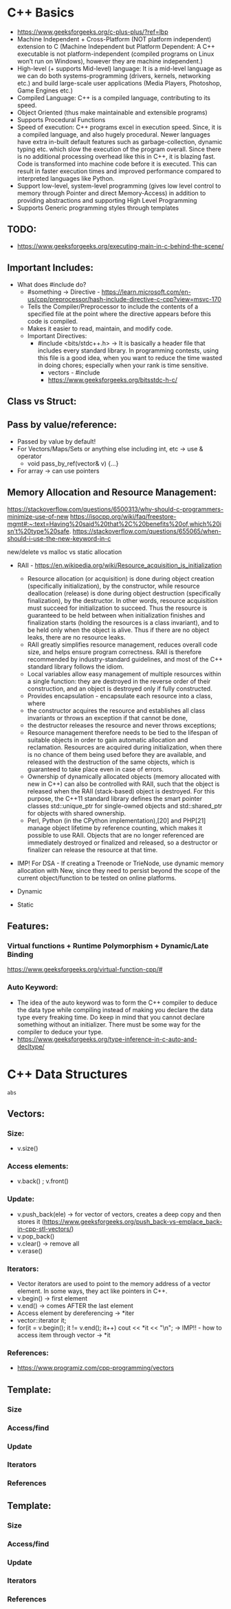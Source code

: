 # C++ Basics
- https://www.geeksforgeeks.org/c-plus-plus/?ref=lbp
- Machine Independent + Cross-Platform (NOT platform independent) extension to C (Machine Independent but Platform Dependent: A C++ executable is not platform-independent (compiled programs on Linux won’t run on Windows), however they are machine independent.)
- High-level (+ supports Mid-level) language: It is a mid-level language as we can do both systems-programming (drivers, kernels, networking etc.) and build large-scale user applications (Media Players, Photoshop, Game Engines etc.)
- Compiled Language: C++ is a compiled language, contributing to its speed.
- Object Oriented (thus make maintainable and extensible programs)
- Supports Procedural Functions
- Speed of execution: C++ programs excel in execution speed. Since, it is a compiled language, and also hugely procedural. Newer languages have extra in-built default features such as garbage-collection, dynamic typing etc. which slow the execution of the program overall. Since there is no additional processing overhead like this in C++, it is blazing fast. Code is transformed into machine code before it is executed. This can result in faster execution times and improved performance compared to interpreted languages like Python.
- Support low-level, system-level programming (gives low level control to memory through Pointer and direct Memory-Access) in addition to providing abstractions and supporting High Level Programming
- Supports Generic programming styles through templates
## TODO:
- https://www.geeksforgeeks.org/executing-main-in-c-behind-the-scene/
## Important Includes:
- What does #include do?
  - #something -> Directive - https://learn.microsoft.com/en-us/cpp/preprocessor/hash-include-directive-c-cpp?view=msvc-170
  - Tells the Compiler/Preprocessor to include the contents of a specified file at the point where the directive appears before this code is compiled.
  - Makes it easier to read, maintain, and modify code.
  - Important Directives:
    - #include <bits/stdc++.h> -> It is basically a header file that includes every standard library. In programming contests, using this file is a good idea, when you want to reduce the time wasted in doing chores; especially when your rank is time sensitive.
      - vectors - #include <vector>
      - https://www.geeksforgeeks.org/bitsstdc-h-c/

## Class vs Struct:

## Pass by value/reference:
- Passed by value by default!
- For Vectors/Maps/Sets or anything else including int, etc -> use & operator
  - void pass_by_ref(vector<int>& v) {...}
- For array -> can use pointers

## Memory Allocation and Resource Management:
https://stackoverflow.com/questions/6500313/why-should-c-programmers-minimize-use-of-new
https://isocpp.org/wiki/faq/freestore-mgmt#:~:text=Having%20said%20that%2C%20benefits%20of,which%20isn't%20type%20safe.
https://stackoverflow.com/questions/655065/when-should-i-use-the-new-keyword-in-c

new/delete vs malloc vs static allocation
- RAII - https://en.wikipedia.org/wiki/Resource_acquisition_is_initialization
  -  Resource allocation (or acquisition) is done during object creation (specifically initialization), by the constructor, while resource deallocation (release) is done during object destruction (specifically finalization), by the destructor. In other words, resource acquisition must succeed for initialization to succeed. Thus the resource is guaranteed to be held between when initialization finishes and finalization starts (holding the resources is a class invariant), and to be held only when the object is alive. Thus if there are no object leaks, there are no resource leaks.
  -  RAII greatly simplifies resource management, reduces overall code size, and helps ensure program correctness. RAII is therefore recommended by industry-standard guidelines, and most of the C++ standard library follows the idiom.
  -  Local variables allow easy management of multiple resources within a single function: they are destroyed in the reverse order of their construction, and an object is destroyed only if fully constructed.
  -  Provides encapsulation - encapsulate each resource into a class, where
    - the constructor acquires the resource and establishes all class invariants or throws an exception if that cannot be done,
    - the destructor releases the resource and never throws exceptions;
  -  Resource management therefore needs to be tied to the lifespan of suitable objects in order to gain automatic allocation and reclamation. Resources are acquired during initialization, when there is no chance of them being used before they are available, and released with the destruction of the same objects, which is guaranteed to take place even in case of errors.
  -  Ownership of dynamically allocated objects (memory allocated with new in C++) can also be controlled with RAII, such that the object is released when the RAII (stack-based) object is destroyed. For this purpose, the C++11 standard library defines the smart pointer classes std::unique_ptr for single-owned objects and std::shared_ptr for objects with shared ownership.
  -  Perl, Python (in the CPython implementation),[20] and PHP[21] manage object lifetime by reference counting, which makes it possible to use RAII. Objects that are no longer referenced are immediately destroyed or finalized and released, so a destructor or finalizer can release the resource at that time.

- IMP! For DSA - If creating a Treenode or TrieNode, use dynamic memory allocation with New, since they need to persist beyond the scope of the current object/function to be tested on online platforms.
- Dynamic
- Static
  
## Features:
### Virtual functions + Runtime Polymorphism + Dynamic/Late Binding
https://www.geeksforgeeks.org/virtual-function-cpp/#

### Auto Keyword:
- The idea of the auto keyword was to form the C++ compiler to deduce the data type while compiling instead of making you declare the data type every freaking time. Do keep in mind that you cannot declare something without an initializer. There must be some way for the compiler to deduce your type.
- https://www.geeksforgeeks.org/type-inference-in-c-auto-and-decltype/

# C++ Data Structures
`abs`
## Vectors:
### Size:
- v.size()
### Access elements:
- v.back() ; v.front()
### Update:
- v.push_back(ele) -> for vector of vectors, creates a deep copy and then stores it (https://www.geeksforgeeks.org/push_back-vs-emplace_back-in-cpp-stl-vectors/)
- v.pop_back()
- v.clear() -> remove all
- v.erase()
### Iterators:
- Vector iterators are used to point to the memory address of a vector element. In some ways, they act like pointers in C++.
- v.begin() -> first element
- v.end() -> comes AFTER the last element
- Access element by dereferencing -> *iter
- vector<int>::iterator it;
- for(it = v.begin(); it != v.end(); it++)
    cout << *it << "\n"; -> IMP!! - how to access item through vector -> *it
### References:
- https://www.programiz.com/cpp-programming/vectors

## Template:
### Size
### Access/find
### Update
### Iterators
### References

## Template:
### Size
### Access/find
### Update
### Iterators
### References
